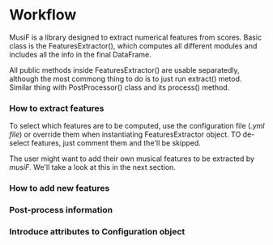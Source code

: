 # Workflow
MusiF is a library designed to extract numerical features from scores. Basic class is the FeaturesExtractor(),
which computes all different modules and includes all the info in the final DataFrame.

All public methods inside FeaturesExtractor() are usable separatedly, although the most commong thing to do is to just run 
extract() metod. Similar thing with PostProcessor() class and its process() method.

### How to extract features
To select which features are to be computed, use the configuration file (_.yml file_) or override them when instantiating FeaturesExtractor object.
TO de-select features, just comment them and the'll be skipped. 


The user might want to add their own musical features to be extracted by *musiF*. We'll take a look at this in the next section.
### How to add new features

### Post-process information


### Introduce attributes to Configuration object
